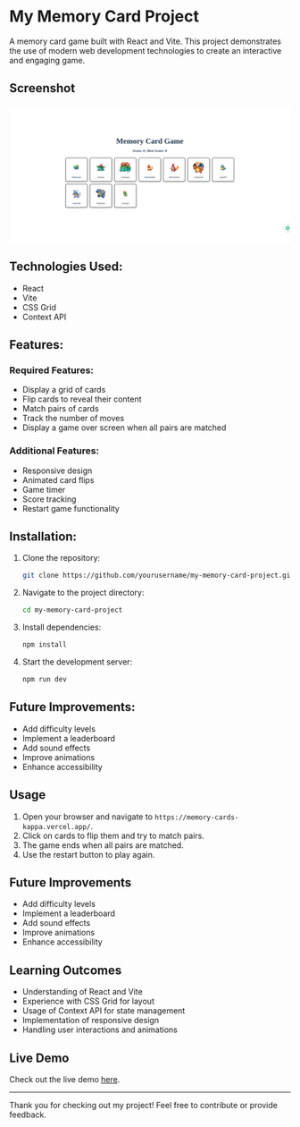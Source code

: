 # My Memory Card Project

A memory card game built with React and Vite. This project demonstrates the use of modern web development technologies to create an interactive and engaging game.

## Screenshot

![Screenshot of My Memory Card Project](Screenshot_2025-03-15_01-05-27.png)

## Technologies Used:

- React
- Vite
- CSS Grid
- Context API

## Features:

### Required Features:

- Display a grid of cards
- Flip cards to reveal their content
- Match pairs of cards
- Track the number of moves
- Display a game over screen when all pairs are matched

### Additional Features:

- Responsive design
- Animated card flips
- Game timer
- Score tracking
- Restart game functionality

## Installation:

1. Clone the repository:
   ```bash
   git clone https://github.com/yourusername/my-memory-card-project.git

2. Navigate to the project directory:
   ```bash
   cd my-memory-card-project

3. Install dependencies:
   ```bash
   npm install

4. Start the development server:
   ```bash
   npm run dev

## Future Improvements:

- Add difficulty levels
- Implement a leaderboard
- Add sound effects
- Improve animations
- Enhance accessibility

## Usage

1. Open your browser and navigate to `https://memory-cards-kappa.vercel.app/`.
2. Click on cards to flip them and try to match pairs.
3. The game ends when all pairs are matched.
4. Use the restart button to play again.

## Future Improvements

- Add difficulty levels
- Implement a leaderboard
- Add sound effects
- Improve animations
- Enhance accessibility

## Learning Outcomes

- Understanding of React and Vite
- Experience with CSS Grid for layout
- Usage of Context API for state management
- Implementation of responsive design
- Handling user interactions and animations

## Live Demo

Check out the live demo [here](https://memory-cards-kappa.vercel.app/).

---

Thank you for checking out my project! Feel free to contribute or provide feedback.